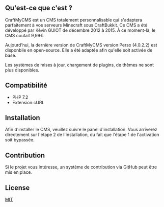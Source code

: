 ## Qu'est-ce que c'est ?

CraftMyCMS est un CMS totalement personnalisable qui s'adaptera parfaitement à vos serveurs Minecraft sous CraftBukkit. Ce CMS a été développé par Kévin GUIOT de décembre 2012 à 2015. À ce moment-là, le CMS coutait 9,99€.

Aujourd'hui, la dernière version de CraftMyCMS version Perso (4.0.2.2) est disponbile en open-source. Elle a été adaptée afin qu'elle soit activée de base.

Les systèmes de mises à jour, chargement de plugins, de thèmes ne sont plus disponibles.

## Compatibilité

- PHP 7.2
- Extension cURL

## Installation

Afin d'installer le CMS, veuillez suivre le panel d'installation. Vous arriverez directement sur l'étape 2 de l'installation, du fait que l'étape 1 de l'activation soit bypassée.

## Contribution
Si le projet vous intéresse, un système de contribution via GitHub peut être mis en place.

## License
[MIT](https://choosealicense.com/licenses/mit/)
